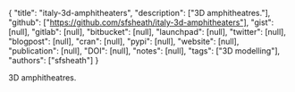 {
  "title": "italy-3d-amphitheaters",
  "description": ["3D amphitheatres."],
  "github": ["https://github.com/sfsheath/italy-3d-amphitheaters"],
  "gist": [null],
  "gitlab": [null],
  "bitbucket": [null],
  "launchpad": [null],
  "twitter": [null],
  "blogpost": [null],
  "cran": [null],
  "pypi": [null],
  "website": [null],
  "publication": [null],
  "DOI": [null],
  "notes": [null],
  "tags": ["3D modelling"],
  "authors": ["sfsheath"]
}

<!-- Generated by csv2md.R – do not edit by hand -->

3D amphitheatres.